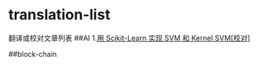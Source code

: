# translation-list
翻译或校对文章列表
##AI 
1.[用 Scikit-Learn 实现 SVM 和 Kernel SVM[校对]](https://juejin.im/post/5b7fd39af265da43831fa136)

##block-chain
